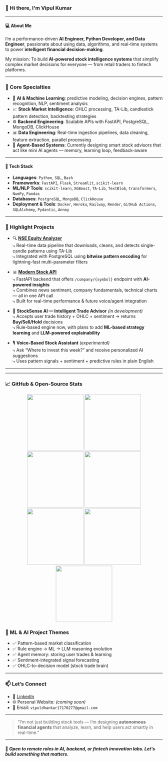 ### 👋 Hi there, I'm Vipul Kumar

---

#### 💻 About Me

I’m a performance-driven **AI Engineer, Python Developer, and Data Engineer**, passionate about using data, algorithms, and real-time systems to power **intelligent financial decision-making**.

My mission: To build **AI-powered stock intelligence systems** that simplify complex market decisions for everyone — from retail traders to fintech platforms.

---

### 🧠 Core Specialties

- 🤖 **AI & Machine Learning**: predictive modeling, decision engines, pattern recognition, NLP, sentiment analysis
- 📈 **Stock Market Intelligence**: OHLC processing, TA-Lib, candlestick pattern detection, backtesting strategies
- ⚙️ **Backend Engineering**: Scalable APIs with FastAPI, PostgreSQL, MongoDB, ClickHouse
- 📊 **Data Engineering**: Real-time ingestion pipelines, data cleaning, feature extraction, parallel processing
- 🧩 **Agent-Based Systems**: Currently designing smart stock advisors that act like mini AI agents — memory, learning loop, feedback-aware

---

#### 🧰 Tech Stack

- **Languages**: `Python`, `SQL`, `Bash`
- **Frameworks**: `FastAPI`, `Flask`, `Streamlit`, `scikit-learn`
- **ML/NLP Tools**: `scikit-learn`, `XGBoost`, `TA-Lib`, `TextBlob`, `transformers`, `NumPy`, `Pandas`
- **Databases**: `PostgreSQL`, `MongoDB`, `ClickHouse`
- **Deployment & Tools**: `Docker`, `Heroku`, `Railway`, `Render`, `GitHub Actions`, `SQLAlchemy`, `Pydantic`, `Annoy`

---

### 🚀 Highlight Projects

- 🔍 **[NSE Equity Analyzer](https://github.com/Vipul4765/nse-equity-analyzer)**  
  ⤷ Real-time data pipeline that downloads, cleans, and detects single-candle patterns using TA-Lib  
  ⤷ Integrated with PostgreSQL using **bitwise pattern encoding** for lightning-fast multi-parameter filters

- 📊 **[Modern Stock API](https://github.com/Vipul4765/modern-stock-api)**  
  ⤷ FastAPI backend that offers `/company/{symbol}` endpoint with **AI-powered insights**  
  ⤷ Combines news sentiment, company fundamentals, technical charts — all in one API call  
  ⤷ Built for real-time performance & future voice/agent integration

- 🧠 **StockSense AI — Intelligent Trade Advisor** *(in development)*  
  ⤷ Accepts user trade history + OHLC + sentiment → returns **Buy/Sell/Hold** decisions  
  ⤷ Rule-based engine now, with plans to add **ML-based strategy learning** and **LLM-powered explainability**

- 🎙️ **Voice-Based Stock Assistant** *(experimental)*  
  ⤷ Ask “Where to invest this week?” and receive personalized AI suggestions  
  ⤷ Uses pattern signals + sentiment + predictive rules in plain English

---

---

### 📈 GitHub & Open-Source Stats

<div align="center">
  <!-- Total contributions -->
  <img src="https://github-readme-stats.vercel.app/api?username=Vipul4765&show_icons=true&theme=radical" height="180px"/>

  <!-- Top languages -->
  <img src="https://github-readme-stats.vercel.app/api/top-langs/?username=Vipul4765&layout=compact&theme=radical" height="180px"/>

  <!-- Streak stats -->
  <img src="https://github-readme-streak-stats.herokuapp.com/?user=Vipul4765&theme=radical" height="180px"/>

  <!-- Detailed activity -->
  <img src="https://github-profile-summary-cards.vercel.app/api/cards/profile-details?username=Vipul4765&theme=radical" height="180px"/>

  <!-- Commits per repo -->
  <img src="https://github-profile-summary-cards.vercel.app/api/cards/repos-per-language?username=Vipul4765&theme=radical" height="180px"/>

  <!-- Most used languages -->
  <img src="https://github-profile-summary-cards.vercel.app/api/cards/most-commit-language?username=Vipul4765&theme=radical" height="180px"/>

  <!-- Activity by time -->
  <img src="https://github-profile-summary-cards.vercel.app/api/cards/productive-time?username=Vipul4765&theme=radical&utcOffset=+5.5" height="180px"/>
</div>


### 🤖 ML & AI Project Themes

- ✅ Pattern-based market classification
- ✅ Rule engine → ML → LLM reasoning evolution
- ✅ Agent memory: storing user trades & learning
- ✅ Sentiment-integrated signal forecasting
- ✅ OHLC-to-decision model (stock trade brain)

---

### 📫 Let’s Connect

- 💼 [LinkedIn](https://www.linkedin.com/in/vipul4765)
- 🌐 Personal Website: *(coming soon)*  
- 📧 Email: `vipuldhankar17170277@gmail.com`

---

> “I’m not just building stock tools — I’m designing **autonomous financial agents** that analyze, learn, and help users act smartly in real-time.”

---

#### 🦾 *Open to remote roles in AI, backend, or fintech innovation labs. Let's build something that matters.*
